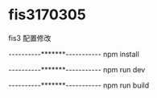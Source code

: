 # fis3170305
fis3 配置修改


----------*******-----------
npm install


----------*******-----------
npm run dev

----------*******-----------
npm run build

